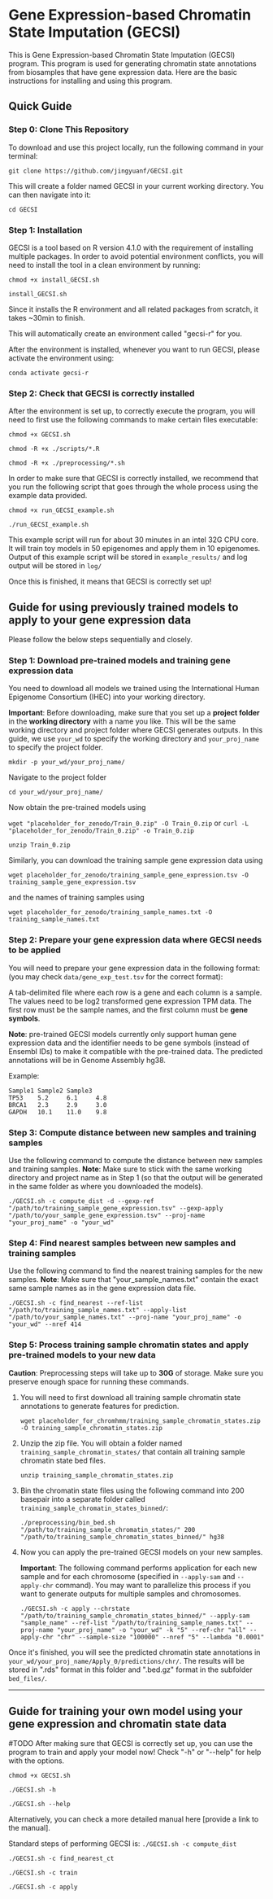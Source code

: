 # Gene Expression-based Chromatin State Imputation (GECSI) #

This is Gene Expression-based Chromatin State Imputation (GECSI) program. This program is used for generating chromatin state annotations from biosamples that have gene expression data. Here are the basic instructions for installing and using this program.

## Quick Guide ##

### Step 0: Clone This Repository
To download and use this project locally, run the following command in your terminal:

`git clone https://github.com/jingyuanf/GECSI.git`

This will create a folder named GECSI in your current working directory. You can then navigate into it:

`cd GECSI`



### Step 1: Installation
GECSI is a tool based on R version 4.1.0 with the requirement of installing multiple packages. In order to avoid potential environment conflicts, you will need to install the tool in a clean environment by running:

`chmod +x install_GECSI.sh`

`install_GECSI.sh`

Since it installs the R environment and all related packages from scratch, it takes ~30min to finish.

This will automatically create an environment called "gecsi-r" for you. 

After the environment is installed, whenever you want to run GECSI, please activate the environment using:

`conda activate gecsi-r`

### Step 2: Check that GECSI is correctly installed ###

After the environment is set up, to correctly execute the program, you will need to first use the following commands to make certain files executable:

`chmod +x GECSI.sh`

`chmod -R +x ./scripts/*.R`

`chmod -R +x ./preprocessing/*.sh`

In order to make sure that GECSI is correctly installed, we recommend that you run the following script that goes through the whole process using the example data provided.

`chmod +x run_GECSI_example.sh`

`./run_GECSI_example.sh`

This example script will run for about 30 minutes in an intel 32G CPU core. It will train toy models in 50 epigenomes and apply them in 10 epigenomes. Output of this example script will be stored in `example_results/` and log output will be stored in `log/`

Once this is finished, it means that GECSI is correctly set up!

## Guide for using previously trained models to apply to your gene expression data ##

Please follow the below steps sequentially and closely.

### Step 1: Download pre-trained models and training gene expression data ###

You need to download all models we trained using the International Human Epigenome Consortium (IHEC) into your working directory. 

**Important**: Before downloading, make sure that you set up a **project folder** in the **working directory** with a name you like. This will be the same working directory and project folder where GECSI generates outputs. In this guide, we use `your_wd` to specify the working directory and `your_proj_name` to specify the project folder.

`mkdir -p your_wd/your_proj_name/`

Navigate to the project folder

`cd your_wd/your_proj_name/`

Now obtain the pre-trained models using

`wget "placeholder_for_zenodo/Train_0.zip" -O Train_0.zip` or `curl -L "placeholder_for_zenodo/Train_0.zip" -o Train_0.zip`

`unzip Train_0.zip`

Similarly, you can download the training sample gene expression data using

`wget placeholder_for_zenodo/training_sample_gene_expression.tsv -O training_sample_gene_expression.tsv`

and the names of training samples using

`wget placeholder_for_zenodo/training_sample_names.txt -O training_sample_names.txt`

### Step 2: Prepare your gene expression data where GECSI needs to be applied ###
You will need to prepare your gene expression data in the following format: (you may check `data/gene_exp_test.tsv` for the correct format):

A tab-delimited file where each row is a gene and each column is a sample. The values need to be log2 transformed gene expression TPM data. The first row must be the sample names, and the first column must be **gene symbols**.

**Note**: pre-trained GECSI models currently only support human gene expression data and the identifier needs to be gene symbols (instead of Ensembl IDs) to make it compatible with the pre-trained data. The predicted annotations will be in Genome Assembly hg38.

Example:

```
Sample1	Sample2	Sample3
TP53	5.2	    6.1	    4.8
BRCA1	2.3	    2.9	    3.0
GAPDH	10.1	11.0	9.8
```

### Step 3: Compute distance between new samples and training samples ###

Use the following command to compute the distance between new samples and training samples. **Note**: Make sure to stick with the same working directory and project name as in Step 1 (so that the output will be generated in the same folder as where you downloaded the models). 

`./GECSI.sh -c compute_dist -d --gexp-ref "/path/to/training_sample_gene_expression.tsv" --gexp-apply "/path/to/your_sample_gene_expression.tsv" --proj-name "your_proj_name" -o "your_wd"`

### Step 4: Find nearest samples between new samples and training samples ###

Use the following command to find the nearest training samples for the new samples. **Note**: Make sure that "your_sample_names.txt" contain the exact same sample names as in the gene expression data file.

`./GECSI.sh -c find_nearest --ref-list "/path/to/training_sample_names.txt" --apply-list "/path/to/your_sample_names.txt" --proj-name "your_proj_name" -o "your_wd" --nref 414 `

### Step 5: Process training sample chromatin states and apply pre-trained models to your new data ###

**Caution**: Preprocessing steps will take up to **30G** of storage. Make sure you preserve enough space for running these commands.

1. You will need to first download all training sample chromatin state annotations to generate features for prediction. 

    `wget placeholder_for_chromhmm/training_sample_chromatin_states.zip -O training_sample_chromatin_states.zip`

2. Unzip the zip file. You will obtain a folder named `training_sample_chromatin_states/` that contain all training sample chromatin state bed files.

    `unzip training_sample_chromatin_states.zip`

3. Bin the chromatin state files using the following command into 200 basepair into a separate folder called `training_sample_chromatin_states_binned/`:

    `./preprocessing/bin_bed.sh "/path/to/training_sample_chromatin_states/" 200 "/path/to/training_sample_chromatin_states_binned/" hg38`

4. Now you can apply the pre-trained GECSI models on your new samples. 

    **Important**: The following command performs application for each new sample and for each chromosome (specified in `--apply-sam` and `--apply-chr` command). You may want to parallelize this process if you want to generate outputs for multiple samples and chromosomes.


    `./GECSI.sh -c apply --chrstate "/path/to/training_sample_chromatin_states_binned/" --apply-sam "sample_name" --ref-list "/path/to/training_sample_names.txt" --proj-name "your_proj_name" -o "your_wd" -k "5" --ref-chr "all" --apply-chr "chr" --sample-size "100000" --nref "5" --lambda "0.0001"`

Once it's finished, you will see the predicted chromatin state annotations in `your_wd/your_proj_name/Apply_0/predictions/chr/`. The results will be stored in ".rds" format in this folder and ".bed.gz" format in the subfolder `bed_files/`.

****

## Guide for training your own model using your gene expression and chromatin state data ##
#TODO
After making sure that GECSI is correctly set up, you can use the program to train and apply your model now! Check "-h" or "--help" for help with the options. 


`chmod +x GECSI.sh`

`./GECSI.sh -h`

`./GECSI.sh --help`

Alternatively, you can check a more detailed manual here [provide a link to the manual].


Standard steps of performing GECSI is:
`./GECSI.sh -c compute_dist`

`./GECSI.sh -c find_nearest_ct`

`./GECSI.sh -c train`

`./GECSI.sh -c apply`



